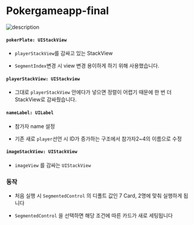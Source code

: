 # Pokergameapp-final



![description](https://user-images.githubusercontent.com/62657991/108575454-a443ed80-735d-11eb-850d-e75a0a181e64.png)

#### `pokerPlate: UIStackView`

- `playerStackView`를 감싸고 있는 StackView

- `SegmentIndex`변경 시 view 변경 용이하게 하기 위해 사용했습니다.

#### `playerStackView: UIStackview`

- 그대로 `playerStackView` 안에다가 넣으면 정렬이 어렵기 때문에 한 번 더 StackView로 감싸줬습니다.

#### `nameLabel: UILabel`

- 참가자 name 설정

- 기존 새로 `player`선언 시 ID가 증가하는 구조에서 참가자2~4의 이름으로 수정

#### `imageStackView: UIStackView`

- `imageView` 를 감싸는 `UIStackView`



### 동작

- 처음 실행 시 `SegmentedControl` 의 디폴트 값인 7 Card, 2명에 맞춰 실행하게 됩니다

- `SegmentedControl` 을 선택하면 해당 조건에 따른 카드가 새로 세팅됩니다

























